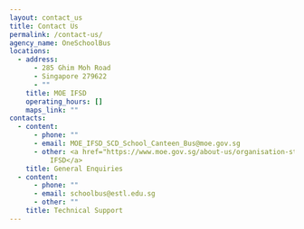 ```yaml
---
layout: contact_us
title: Contact Us
permalink: /contact-us/
agency_name: OneSchoolBus
locations:
  - address:
      - 285 Ghim Moh Road
      - Singapore 279622
      - ""
    title: MOE IFSD
    operating_hours: []
    maps_link: ""
contacts:
  - content:
      - phone: ""
      - email: MOE_IFSD_SCD_School_Canteen_Bus@moe.gov.sg
      - other: <a href="https://www.moe.gov.sg/about-us/organisation-structure/ifsd">MOE
          IFSD</a>
    title: General Enquiries
  - content:
      - phone: ""
      - email: schoolbus@estl.edu.sg
      - other: ""
    title: Technical Support
---
```

